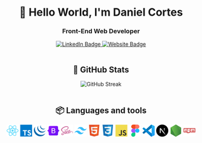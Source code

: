 <!-- HEADER SECTION -->
<div align="center">
<h1>👋 Hello World, I'm Daniel Cortes</h1>
<h3>Front-End Web Developer</h3>
  <a href="https://www.linkedin.com/in/danielcortesdev">
    <img alt="LinkedIn Badge" src="https://img.shields.io/badge/LinkedIn-0077B5?logo=linkedin&style=for-the-badge" />
  </a>
  <a href="https://danielcortes.tech">
    <img alt="Website Badge" src="https://img.shields.io/badge/💻 Website-9381ff?style=for-the-badge" />
  </a>
</div>

<!-- STATS SECTION -->
<br />
<div align="center">
  <h2>🧪 GitHub Stats</h2>
  <img src="https://github-readme-streak-stats.herokuapp.com?user=danieldevcode&theme=transparent&mode=weekly" 
    alt="GitHub Streak" 
  />
</div>  

<!-- SKILLS SECTION -->
<br />
<div align="center">
  <h2>📦 Languages and tools</h2>
  <img src="https://raw.githubusercontent.com/devicons/devicon/55609aa5bd817ff167afce0d965585c92040787a/icons/react/react-original.svg" 
    height="32" 
    width="32" 
  />
  <img src="https://raw.githubusercontent.com/devicons/devicon/55609aa5bd817ff167afce0d965585c92040787a/icons/typescript/typescript-original.svg"
    height="32"
    width="32"
  />
  <img src="https://raw.githubusercontent.com/devicons/devicon/55609aa5bd817ff167afce0d965585c92040787a/icons/jquery/jquery-plain.svg"
    height="32"
    width="32"
  />
  <img src="https://raw.githubusercontent.com/devicons/devicon/55609aa5bd817ff167afce0d965585c92040787a/icons/bootstrap/bootstrap-original.svg"
    height="32"
    width="32"
  />
  <img src="https://raw.githubusercontent.com/devicons/devicon/55609aa5bd817ff167afce0d965585c92040787a/icons/sass/sass-original.svg"
    height="32"
    width="32"
  />
  <img src="https://raw.githubusercontent.com/devicons/devicon/55609aa5bd817ff167afce0d965585c92040787a/icons/tailwindcss/tailwindcss-plain.svg"
    height="32"
    width="32"
  /> 
  <img src="https://raw.githubusercontent.com/devicons/devicon/55609aa5bd817ff167afce0d965585c92040787a/icons/html5/html5-original.svg"
    height="32"
    width="32"
  />  
  <img src="https://raw.githubusercontent.com/devicons/devicon/55609aa5bd817ff167afce0d965585c92040787a/icons/css3/css3-original.svg"
    height="32"
    width="32"
  />
  <img src="https://raw.githubusercontent.com/devicons/devicon/55609aa5bd817ff167afce0d965585c92040787a/icons/javascript/javascript-original.svg"
    height="32"
    width="32"
  />  
  <img src="https://raw.githubusercontent.com/devicons/devicon/55609aa5bd817ff167afce0d965585c92040787a/icons/figma/figma-original.svg"
    height="32"
    width="32"
  />
  <img src="https://raw.githubusercontent.com/devicons/devicon/55609aa5bd817ff167afce0d965585c92040787a/icons/vscode/vscode-original.svg"
    height="32"
    width="32"
  />
  <img src="https://raw.githubusercontent.com/devicons/devicon/55609aa5bd817ff167afce0d965585c92040787a/icons/nextjs/nextjs-original.svg"
    height="32"
    width="32"
  />
  <img src="https://raw.githubusercontent.com/devicons/devicon/55609aa5bd817ff167afce0d965585c92040787a/icons/nodejs/nodejs-original.svg"
    height="32"
    width="32"
  />
  <img src="https://raw.githubusercontent.com/devicons/devicon/55609aa5bd817ff167afce0d965585c92040787a/icons/npm/npm-original-wordmark.svg"
    height="32"
    width="32"
  />
</div>

